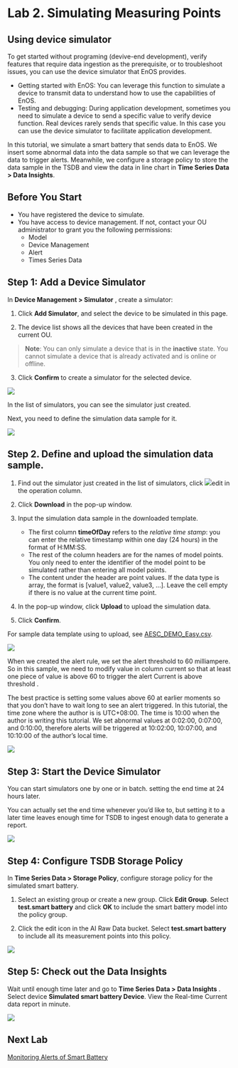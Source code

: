 # Lab 2. Simulating Measuring Points

##  Using device simulator
To get started without programing (devive-end development), verify features that require data ingestion as the prerequisite, or to troubleshoot issues, you can use the device simulator that EnOS provides.

- Getting started with EnOS: You can leverage this function to simulate a device to transmit data to understand how 
to use the capabilities of EnOS.
- Testing and debugging: During application development, sometimes you need to simulate a device to send a specific value 
to verify device function. Real devices rarely sends that specific value. In this case you can use the device simulator to facilitate application development.

In this tutorial, we simulate a smart battery that sends data to EnOS. We insert some abnormal data into the 
data sample so that we can leverage the data to trigger alerts. Meanwhile, we configure a storage policy to store the data sample in the TSDB and view the data in line chart in **Time Series Data > Data Insights**.

## Before You Start

- You have registered the device to simulate. 
- You have access to device management. If not, contact your OU administrator to grant you the following permissions:
    - Model
    - Device Management
    - Alert
    - Times Series Data

## Step 1: Add a Device Simulator

In **Device Management > Simulator** , create a simulator:

1. Click **Add Simulator**, and select the device to be simulated in this page.

2. The device list shows all the devices that have been created in the current OU. 

> **Note**: You can only simulate a device that is in the **inactive** state. You cannot simulate a device that is already activated and is online or offline.

3. Click **Confirm** to create a simulator for the selected device.

![](media/simulator_add_new.png)

In the list of simulators, you can see the simulator just created. 

Next, you need to define the simulation data sample for it.

![](media/simulator.png)

## Step 2. Define and upload the simulation data sample. 

1. Find out the simulator just created in the list of simulators, click ![](media/button_edit.png)edit in the operation column.

2. Click **Download** in the pop-up window.

3. Input the simulation data sample in the downloaded template.
    
    - The first column **timeOfDay** refers to the _relative time stamp_: you can enter the relative timestamp within one day (24 hours) in the format of H:MM:SS.    
    - The rest of the column headers are for the names of model points. You only need to enter the identifier of the model point to be simulated rather than entering all model points.     
    - The content under the header are point values. If the data type is array, the format is [value1, value2, value3, …]. Leave the cell empty if there is no value at the current time point.

4. In the pop-up window, click **Upload** to upload the simulation data.

5. Click **Confirm**.

For sample data template using to upload, see [ 
AESC_DEMO_Easy.csv](media/AESC_DEMO_Easy.csv).

![](media/upload.png)

When we created the alert rule, we set the alert threshold to 60 milliampere. So in this sample, we need to modify value in column current so that at least one piece of value is above 60 to trigger the alert Current is above threshold .

The best practice is setting some values above 60 at earlier moments so that you don’t have to wait long to see an alert triggered. In this tutorial, the time zone where the author is is UTC+08:00. The time is 10:00 when the author is writing this tutorial. We set abnormal values at 0:02:00, 0:07:00, and 0:10:00, therefore alerts will be triggered at 10:02:00, 10:07:00, and 10:10:00 of the author’s local time.

![](media/sim_data.png)

## Step 3: Start the Device Simulator

You can start simulators one by one or in batch. setting the end time at 24 hours later.

You can actually set the end time whenever you’d like to, but setting it to a later time leaves enough time for TSDB to ingest enough data to generate a report.

![](media/simulator_start.png)

## Step 4: Configure TSDB Storage Policy

In **Time Series Data > Storage Policy**, configure storage policy for the simulated smart battery.

1. Select an existing group or create a new group. Click **Edit Group**. Select **test.smart battery** and click **OK** to include the 
smart battery model into the policy group.

2. Click the edit icon in the AI Raw Data bucket. Select **test.smart battery** to include all its measurement points into this policy.

![](media/storage_policy.png)

## Step 5: Check out the Data Insights

Wait until enough time later and go to **Time Series Data > Data Insights** . Select device **Simulated smart battery Device**. View the Real-time Current data report in minute.

![](media/data_insight.png)

## Next Lab

[Monitoring Alerts of Smart Battery](302-3_monitoring_alerts_of_device.md)
